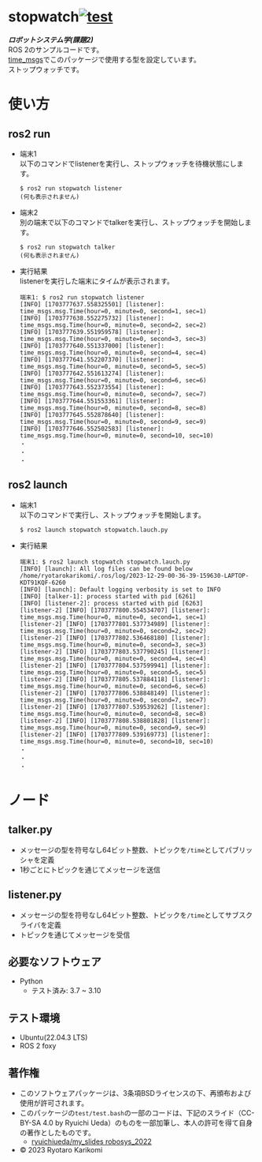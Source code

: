 # stopwatch[![test](https://github.com/ryotarokarikomi/stopwatch/actions/workflows/test.yml/badge.svg)](https://github.com/ryotarokarikomi/stopwatch/actions/workflows/test.yml)
***ロボットシステム学(課題2)***  
ROS 2のサンプルコードです。  
[time_msgs](https://github.com/ryotarokarikomi/time_msgs.git)でこのパッケージで使用する型を設定しています。  
ストップウォッチです。


# 使い方
## ros2 run
* 端末1  
  以下のコマンドでlistenerを実行し、ストップウォッチを待機状態にします。
  ```
  $ ros2 run stopwatch listener
  (何も表示されません) 
  ```
* 端末2  
  別の端末で以下のコマンドでtalkerを実行し、ストップウォッチを開始します。
  ```
  $ ros2 run stopwatch talker
  (何も表示されません) 
  ```
* 実行結果  
  listenerを実行した端末にタイムが表示されます。
  ```
  端末1: $ ros2 run stopwatch listener
  [INFO] [1703777637.558325501] [listener]: time_msgs.msg.Time(hour=0, minute=0, second=1, sec=1)
  [INFO] [1703777638.552275732] [listener]: time_msgs.msg.Time(hour=0, minute=0, second=2, sec=2)
  [INFO] [1703777639.551959578] [listener]: time_msgs.msg.Time(hour=0, minute=0, second=3, sec=3)
  [INFO] [1703777640.551337000] [listener]: time_msgs.msg.Time(hour=0, minute=0, second=4, sec=4)
  [INFO] [1703777641.552207370] [listener]: time_msgs.msg.Time(hour=0, minute=0, second=5, sec=5)
  [INFO] [1703777642.551613274] [listener]: time_msgs.msg.Time(hour=0, minute=0, second=6, sec=6)
  [INFO] [1703777643.552373554] [listener]: time_msgs.msg.Time(hour=0, minute=0, second=7, sec=7)
  [INFO] [1703777644.551553361] [listener]: time_msgs.msg.Time(hour=0, minute=0, second=8, sec=8)
  [INFO] [1703777645.552878640] [listener]: time_msgs.msg.Time(hour=0, minute=0, second=9, sec=9)
  [INFO] [1703777646.552502583] [listener]: time_msgs.msg.Time(hour=0, minute=0, second=10, sec=10)
  ・
  ・
  ・
  ```
## ros2 launch
* 端末1  
  以下のコマンドで実行し、ストップウォッチを開始します。
  ```
  $ ros2 launch stopwatch stopwatch.lauch.py
  ```
* 実行結果
  ```
  端末1: $ ros2 launch stopwatch stopwatch.lauch.py
  [INFO] [launch]: All log files can be found below /home/ryotarokarikomi/.ros/log/2023-12-29-00-36-39-159630-LAPTOP-KDT91KQF-6260
  [INFO] [launch]: Default logging verbosity is set to INFO
  [INFO] [talker-1]: process started with pid [6261]
  [INFO] [listener-2]: process started with pid [6263]
  [listener-2] [INFO] [1703777800.554534707] [listener]: time_msgs.msg.Time(hour=0, minute=0, second=1, sec=1)
  [listener-2] [INFO] [1703777801.537734989] [listener]: time_msgs.msg.Time(hour=0, minute=0, second=2, sec=2)
  [listener-2] [INFO] [1703777802.536468180] [listener]: time_msgs.msg.Time(hour=0, minute=0, second=3, sec=3)
  [listener-2] [INFO] [1703777803.537790245] [listener]: time_msgs.msg.Time(hour=0, minute=0, second=4, sec=4)
  [listener-2] [INFO] [1703777804.537599941] [listener]: time_msgs.msg.Time(hour=0, minute=0, second=5, sec=5)
  [listener-2] [INFO] [1703777805.537884118] [listener]: time_msgs.msg.Time(hour=0, minute=0, second=6, sec=6)
  [listener-2] [INFO] [1703777806.538848149] [listener]: time_msgs.msg.Time(hour=0, minute=0, second=7, sec=7)
  [listener-2] [INFO] [1703777807.539539262] [listener]: time_msgs.msg.Time(hour=0, minute=0, second=8, sec=8)
  [listener-2] [INFO] [1703777808.538801828] [listener]: time_msgs.msg.Time(hour=0, minute=0, second=9, sec=9)
  [listener-2] [INFO] [1703777809.539169773] [listener]: time_msgs.msg.Time(hour=0, minute=0, second=10, sec=10)
  ・
  ・
  ・
  ```

# ノード
## talker.py
* メッセージの型を符号なし64ビット整数、トピックを`/time`としてパブリッシャを定義
* 1秒ごとにトピックを通じてメッセージを送信
## listener.py
* メッセージの型を符号なし64ビット整数、トピックを`/time`としてサブスクライバを定義
* トピックを通じてメッセージを受信

## 必要なソフトウェア
* Python
  * テスト済み: 3.7 ~ 3.10

## テスト環境
* Ubuntu(22.04.3 LTS)
* ROS 2 foxy


## 著作権
* このソフトウェアパッケージは、3条項BSDライセンスの下、再頒布および使用が許可されます。
* このパッケージの`test/test.bash`の一部のコードは、下記のスライド（CC-BY-SA 4.0 by Ryuichi Ueda）のものを一部加筆し、本人の許可を得て自身の著作としたものです。
  * [ryuichiueda/my_slides robosys_2022](https://github.com/ryuichiueda/my_slides/tree/master/robosys_2022)
* © 2023 Ryotaro Karikomi
